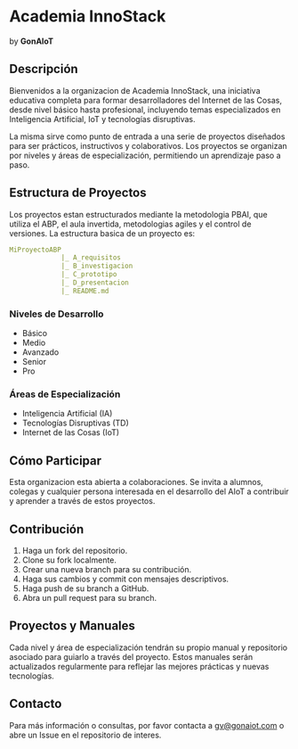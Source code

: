 # Academia InnoStack
by **GonAIoT**  

## Descripción  

Bienvenidos a la organizacion de Academia InnoStack, una iniciativa educativa completa para formar desarrolladores del Internet de las Cosas, desde nivel básico hasta profesional, incluyendo temas especializados en Inteligencia Artificial, IoT y tecnologías disruptivas.

La misma sirve como punto de entrada a una serie de proyectos diseñados para ser prácticos, instructivos y colaborativos. Los proyectos se organizan por niveles y áreas de especialización, permitiendo un aprendizaje paso a paso.  

## Estructura de Proyectos  
Los proyectos estan estructurados mediante la metodologia PBAI, que utiliza el ABP, el aula invertida, metodologias agiles y el control de versiones. La estructura basica de un proyecto es: 

```yaml
MiProyectoABP
             |_ A_requisitos
             |_ B_investigacion
             |_ C_prototipo
             |_ D_presentacion
             |_ README.md
```  

### Niveles de Desarrollo  

- Básico  
- Medio  
- Avanzado  
- Senior  
- Pro    

### Áreas de Especialización  

- Inteligencia Artificial (IA)  
- Tecnologías Disruptivas (TD)  
- Internet de las Cosas (IoT)    

## Cómo Participar  

Esta organizacion esta abierta a colaboraciones. Se invita a alumnos, colegas y cualquier persona interesada en el desarrollo del AIoT a contribuir y aprender a través de estos proyectos.

## Contribución  

1. Haga un fork del repositorio.
2. Clone su fork localmente.
3. Crear una nueva branch para su contribución.
4. Haga sus cambios y commit con mensajes descriptivos.
5. Haga push de su branch a GitHub.
6. Abra un pull request para su branch.  

## Proyectos y Manuales  

Cada nivel y área de especialización tendrán su propio manual y repositorio asociado para guiarlo a través del proyecto. Estos manuales serán actualizados regularmente para reflejar las mejores prácticas y nuevas tecnologías.

## Contacto
Para más información o consultas, por favor contacta a gv@gonaiot.com o abre un Issue en el repositorio de interes.  

